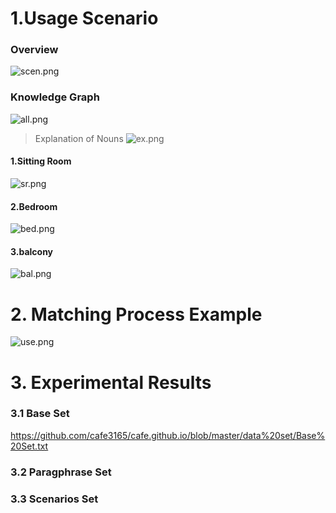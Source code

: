 
# 1.Usage Scenario
###  Overview
![scen.png](https://i.loli.net/2020/04/29/szTxySMoWqefDrv.png)

###  Knowledge Graph
![all.png](https://i.loli.net/2020/04/29/rigPo8wUJMSsxdb.png)

>Explanation of Nouns
>![ex.png](https://i.loli.net/2020/04/29/KRJqZ6EwzUdI4Mx.png)



#### 1.Sitting Room
   
![sr.png](https://i.loli.net/2020/04/29/tNrCdu5FTSZQ81k.png)

#### 2.Bedroom
![bed.png](https://i.loli.net/2020/04/29/hIgtsvYeBcdzi59.png)

#### 3.balcony
![bal.png](https://i.loli.net/2020/04/29/frTnXJ1Vpw3oIjC.png)



# 2. Matching Process Example


![use.png](https://i.loli.net/2020/04/29/8b6GAlKjy1Jxfwe.png)


# 3. Experimental Results

### 3.1 Base Set
https://github.com/cafe3165/cafe.github.io/blob/master/data%20set/Base%20Set.txt

### 3.2 Paragphrase Set

### 3.3 Scenarios Set
